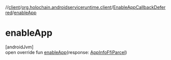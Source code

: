 //[client](../../../index.md)/[org.holochain.androidserviceruntime.client](../index.md)/[EnableAppCallbackDeferred](index.md)/[enableApp](enable-app.md)

# enableApp

[androidJvm]\
open override fun [enableApp](enable-app.md)(response: [AppInfoFfiParcel](../-app-info-ffi-parcel/index.md))